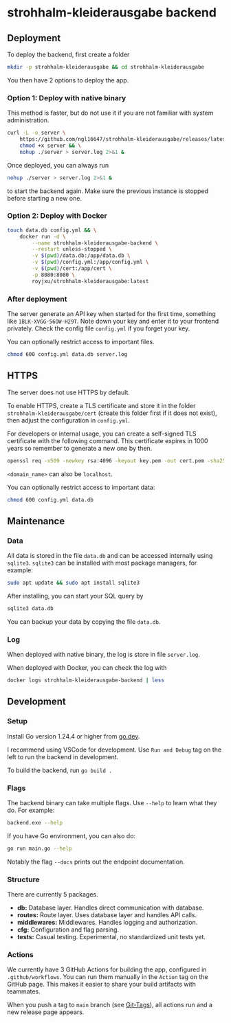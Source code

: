 # strohhalm-kleiderausgabe backend

## Deployment

To deploy the backend, first create a folder

```bash
mkdir -p strohhalm-kleiderausgabe && cd strohhalm-kleiderausgabe
```

You then have 2 options to deploy the app.

### Option 1: Deploy with native binary

This method is faster, but do not use it if you are not familiar with system administration.

```bash
curl -L -o server \
    https://github.com/ngl16647/strohhalm-kleiderausgabe/releases/latest/download/backend-ubuntu && \
    chmod +x server && \
    nohup ./server > server.log 2>&1 &
```

Once deployed, you can always run

```bash
nohup ./server > server.log 2>&1 &
```

to start the backend again. Make sure the previous instance is stopped before starting a new one.

### Option 2: Deploy with Docker

```bash
touch data.db config.yml && \
    docker run -d \
        --name strohhalm-kleiderausgabe-backend \
        --restart unless-stopped \
        -v $(pwd)/data.db:/app/data.db \
        -v $(pwd)/config.yml:/app/config.yml \
        -v $(pwd)/cert:/app/cert \
        -p 8080:8080 \
        royjxu/strohhalm-kleiderausgabe:latest
```

### After deployment

The server generate an API key when started for the first time, something like `1BLK-XVGG-56OW-H29T`. Note down your key and enter it to your frontend privately. Check the config file `config.yml` if you forget your key.

You can optionally restrict access to important files.

```bash
chmod 600 config.yml data.db server.log
```

## HTTPS

The server does not use HTTPS by default.

To enable HTTPS, create a TLS certificate and store it in the folder `strohhalm-kleiderausgabe/cert` (create this folder first if it does not exist), then adjust the configuration in `config.yml`.

For developers or internal usage, you can create a self-signed TLS certificate with the following command. This certificate expires in 1000 years so remember to generate a new one by then.

```bash
openssl req -x509 -newkey rsa:4096 -keyout key.pem -out cert.pem -sha256 -days 365000 -nodes -subj "/CN=<domain_name>"
```

`<domain_name>` can also be `localhost`.

You can optionally restrict access to important data:

```bash
chmod 600 config.yml data.db
```

## Maintenance

### Data

All data is stored in the file `data.db` and can be accessed internally using `sqlite3`. `sqlite3` can be installed with most package managers, for example:

```bash
sudo apt update && sudo apt install sqlite3
```

After installing, you can start your SQL query by 

```bash
sqlite3 data.db
``` 

You can backup your data by copying the file `data.db`.

### Log

When deployed with native binary, the log is store in file `server.log`.

When deployed with Docker, you can check the log with 

```bash
docker logs strohhalm-kleiderausgabe-backend | less
```

## Development

### Setup

Install Go version 1.24.4 or higher from [go.dev](https://go.dev/).

I recommend using VSCode for development. Use `Run and Debug` tag on the left to run the backend in development.

To build the backend, run `go build .`

### Flags

The backend binary can take multiple flags. Use `--help` to learn what they do. For example:

```bash
backend.exe --help
```

If you have Go environment, you can also do:

```bash
go run main.go --help
``` 

Notably the flag `--docs` prints out the endpoint documentation.

### Structure

There are currently 5 packages.

- **db:** Database layer. Handles direct communication with database.
- **routes:** Route layer. Uses database layer and handles API calls.
- **middlewares:** Middlewares. Handles logging and authorization.
- **cfg:** Configuration and flag parsing.
- **tests:** Casual testing. Experimental, no standardized unit tests yet.

### Actions

We currently have 3 GitHub Actions for building the app, configured in `.github/workflows`.
You can run them manually in the `Action` tag on the GitHub page. This makes it easier to share your build artifacts with teammates.

When you push a tag to `main` branch (see [Git-Tags](https://git-scm.com/book/en/v2/Git-Basics-Tagging)), all actions run and a new release page appears.
